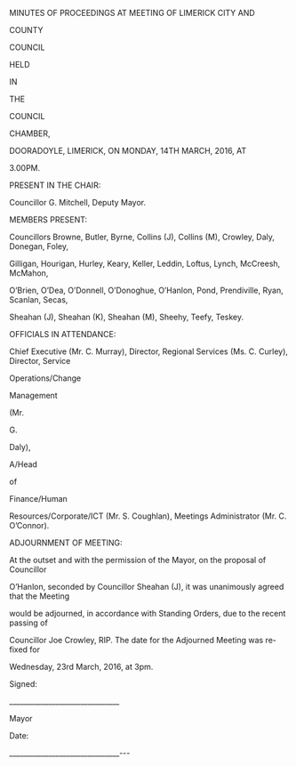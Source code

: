 MINUTES OF PROCEEDINGS AT MEETING OF LIMERICK CITY AND

COUNTY

COUNCIL

HELD

IN

THE

COUNCIL

CHAMBER,

DOORADOYLE, LIMERICK, ON MONDAY, 14TH MARCH, 2016, AT

3.00PM.

PRESENT IN THE CHAIR:

Councillor G. Mitchell, Deputy Mayor.

MEMBERS PRESENT:

Councillors Browne, Butler, Byrne, Collins (J), Collins (M), Crowley, Daly, Donegan, Foley,

Gilligan, Hourigan, Hurley, Keary, Keller, Leddin, Loftus, Lynch, McCreesh, McMahon,

O’Brien, O’Dea, O’Donnell, O’Donoghue, O’Hanlon, Pond, Prendiville, Ryan, Scanlan, Secas,

Sheahan (J), Sheahan (K), Sheahan (M), Sheehy, Teefy, Teskey.

OFFICIALS IN ATTENDANCE:

Chief Executive (Mr. C. Murray), Director, Regional Services (Ms. C. Curley), Director, Service

Operations/Change

Management

(Mr.

G.

Daly),

A/Head

of

Finance/Human

Resources/Corporate/ICT (Mr. S. Coughlan), Meetings Administrator (Mr. C. O’Connor).

ADJOURNMENT OF MEETING:

At the outset and with the permission of the Mayor, on the proposal of Councillor

O’Hanlon, seconded by Councillor Sheahan (J), it was unanimously agreed that the Meeting

would be adjourned, in accordance with Standing Orders, due to the recent passing of

Councillor Joe Crowley, RIP. The date for the Adjourned Meeting was re-fixed for

Wednesday, 23rd March, 2016, at 3pm.

Signed:

\_\_\_\_\_\_\_\_\_\_\_\_\_\_\_\_\_\_\_\_\_\_\_\_\_\_\_\_\_\_\_

Mayor

Date:

\_\_\_\_\_\_\_\_\_\_\_\_\_\_\_\_\_\_\_\_\_\_\_\_\_\_\_\_\_\_\_---

